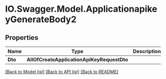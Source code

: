 # IO.Swagger.Model.ApplicationapikeyGenerateBody2
## Properties

Name | Type | Description | Notes
------------ | ------------- | ------------- | -------------
**Dto** | **AllOfCreateApplicationApiKeyRequestDto** |  | [optional] 

[[Back to Model list]](../README.md#documentation-for-models) [[Back to API list]](../README.md#documentation-for-api-endpoints) [[Back to README]](../README.md)

